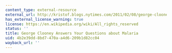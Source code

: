 ```yaml
---
content_type: external-resource
external_url: http://kristof.blogs.nytimes.com/2011/02/08/george-clooney-answers-your-questions-about-malaria/
has_external_license_warning: true
license: https://en.wikipedia.org/wiki/All_rights_reserved
status: ''
title: George Clooney Answers Your Questions about Malaria
uid: 4b2e39dd-8bd7-470a-a4d6-209b1d82cc04
wayback_url: ''
---
```

